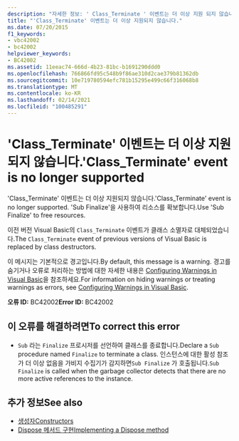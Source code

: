 ```yaml
---
description: "자세한 정보: ' Class_Terminate ' 이벤트는 더 이상 지원 되지 않습니다."
title: "'Class_Terminate' 이벤트는 더 이상 지원되지 않습니다."
ms.date: 07/20/2015
f1_keywords:
- vbc42002
- bc42002
helpviewer_keywords:
- BC42002
ms.assetid: 11eeac74-666d-4b23-81bc-b1691290ddd0
ms.openlocfilehash: 766866fd95c548b9f86ae310d2cae379b81362db
ms.sourcegitcommit: 10e719780594efc781b15295e499c66f316068b8
ms.translationtype: MT
ms.contentlocale: ko-KR
ms.lasthandoff: 02/14/2021
ms.locfileid: "100485291"
---
```

# <a name="class_terminate-event-is-no-longer-supported"></a><span data-ttu-id="db471-103">'Class_Terminate' 이벤트는 더 이상 지원되지 않습니다.</span><span class="sxs-lookup"><span data-stu-id="db471-103">'Class_Terminate' event is no longer supported</span></span>

<span data-ttu-id="db471-104">'Class_Terminate' 이벤트는 더 이상 지원되지 않습니다.</span><span class="sxs-lookup"><span data-stu-id="db471-104">'Class_Terminate' event is no longer supported.</span></span> <span data-ttu-id="db471-105">'Sub Finalize'을 사용하여 리소스를 확보합니다.</span><span class="sxs-lookup"><span data-stu-id="db471-105">Use 'Sub Finalize' to free resources.</span></span>  
  
 <span data-ttu-id="db471-106">이전 버전 Visual Basic의 `Class_Terminate` 이벤트가 클래스 소멸자로 대체되었습니다.</span><span class="sxs-lookup"><span data-stu-id="db471-106">The `Class_Terminate` event of previous versions of Visual Basic is replaced by class destructors.</span></span>  
  
 <span data-ttu-id="db471-107">이 메시지는 기본적으로 경고입니다.</span><span class="sxs-lookup"><span data-stu-id="db471-107">By default, this message is a warning.</span></span> <span data-ttu-id="db471-108">경고를 숨기거나 오류로 처리하는 방법에 대한 자세한 내용은 [Configuring Warnings in Visual Basic](/visualstudio/ide/configuring-warnings-in-visual-basic)을 참조하세요.</span><span class="sxs-lookup"><span data-stu-id="db471-108">For information on hiding warnings or treating warnings as errors, see [Configuring Warnings in Visual Basic](/visualstudio/ide/configuring-warnings-in-visual-basic).</span></span>  
  
 <span data-ttu-id="db471-109">**오류 ID:** BC42002</span><span class="sxs-lookup"><span data-stu-id="db471-109">**Error ID:** BC42002</span></span>  
  
## <a name="to-correct-this-error"></a><span data-ttu-id="db471-110">이 오류를 해결하려면</span><span class="sxs-lookup"><span data-stu-id="db471-110">To correct this error</span></span>  
  
- <span data-ttu-id="db471-111">`Sub` 라는 `Finalize` 프로시저를 선언하여 클래스를 종료합니다.</span><span class="sxs-lookup"><span data-stu-id="db471-111">Declare a `Sub` procedure named `Finalize` to terminate a class.</span></span> <span data-ttu-id="db471-112">인스턴스에 대한 활성 참조가 더 이상 없음을 가비지 수집기가 감지하면`Sub Finalize` 가 호출됩니다.</span><span class="sxs-lookup"><span data-stu-id="db471-112">`Sub Finalize` is called when the garbage collector detects that there are no more active references to the instance.</span></span>  
  
## <a name="see-also"></a><span data-ttu-id="db471-113">추가 정보</span><span class="sxs-lookup"><span data-stu-id="db471-113">See also</span></span>

- [<span data-ttu-id="db471-114">생성자</span><span class="sxs-lookup"><span data-stu-id="db471-114">Constructors</span></span>](../programming-guide/concepts/object-oriented-programming.md#constructors)
- [<span data-ttu-id="db471-115">Dispose 메서드 구현</span><span class="sxs-lookup"><span data-stu-id="db471-115">Implementing a Dispose method</span></span>](../../standard/garbage-collection/implementing-dispose.md)
